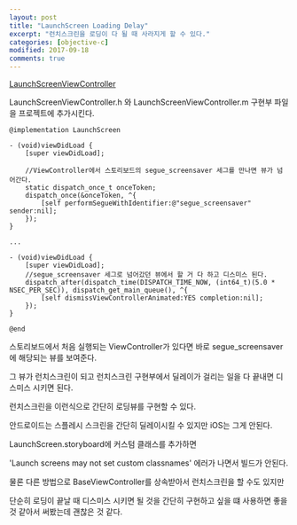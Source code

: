 ```yaml
---
layout: post
title: "LaunchScreen Loading Delay"
excerpt: "런치스크린을 로딩이 다 될 때 사라지게 할 수 있다."
categories: [objective-c]
modified: 2017-09-18
comments: true
---
```



[LaunchScreenViewController](https://github.com/k06a/LaunchScreenViewController)

LaunchScreenViewController.h 와 LaunchScreenViewController.m 구현부 파일을 프로젝트에 추가시킨다.

```
@implementation LaunchScreen

- (void)viewDidLoad {
	[super viewDidLoad];

    //ViewController에서 스토리보드의 segue_screensaver 세그를 만나면 뷰가 넘어간다.
    static dispatch_once_t onceToken;
    dispatch_once(&onceToken, ^{
        [self performSegueWithIdentifier:@"segue_screensaver" sender:nil];
    });
}

...

- (void)viewDidLoad {
	[super viewDidLoad];
    //segue_screensaver 세그로 넘어갔던 뷰에서 할 거 다 하고 디스미스 된다.
    dispatch_after(dispatch_time(DISPATCH_TIME_NOW, (int64_t)(5.0 * NSEC_PER_SEC)), dispatch_get_main_queue(), ^{
        [self dismissViewControllerAnimated:YES completion:nil];
    });
}

@end
```


스토리보드에서 처음 실행되는 ViewController가 있다면 바로 segue_screensaver에 해당되는 뷰를 보여준다.

그 뷰가 런치스크린이 되고 런치스크린 구현부에서 딜레이가 걸리는 일을 다 끝내면 디스미스 시키면 된다.

런치스크린을 이런식으로 간단히 로딩뷰를 구현할 수 있다.

안드로이드는 스플레시 스크린을 간단히 딜레이시킬 수 있지만 iOS는 그게 안된다.

LaunchScreen.storyboard에 커스텀 클래스를 추가하면 

'Launch screens may not set custom classnames' 에러가 나면서 빌드가 안된다.

물론 다른 방법으로 BaseViewController를 상속받아서 런치스크린을 할 수도 있지만 

단순히 로딩이 끝날 때 디스미스 시키면 될 것을 간단히 구현하고 싶을 떄 사용하면 좋을 것 같아서 써봤는데 괜찮은 것 같다.